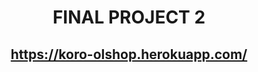 <h1 align="center">FINAL PROJECT 2</h1>
<p align="center">
    <h2 align="center">
        <a href="https://koro-olshop.herokuapp.com/"><strong>https://koro-olshop.herokuapp.com/</strong></a>
    </h2>
</p>